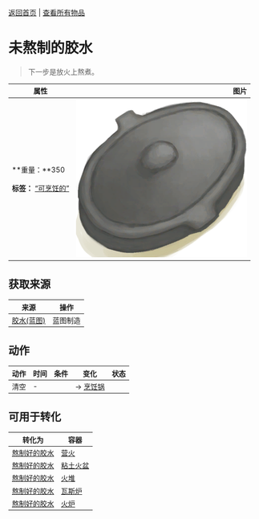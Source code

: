 [返回首页](index.md)   |  [查看所有物品](object.md)
# 未熬制的胶水  
> 下一步是放火上熬煮。  
  
  属性  |   图片   
 ----  |  ----:   
 **重量：**350<br><br>**标签：**	[“可烹饪的”](tag_Cookable.md)  |  ![](Sprite/CookingPotClosed.png)   
  
## 获取来源  
来源  |  操作  
----  |  ----  
[胶水(蓝图)](Bp_Glue.md)  |  蓝图制造  
## 动作  
动作  |  时间  |  条件  |  变化  |  状态  
----  |  ----  |  ----  |  ----  |  ----  
清空  |  -  |    |  → [烹饪锅](CookingPot.md)<br>  |    
## 可用于转化  
转化为  |  容器  
----  |  ----  
[熬制好的胶水](GlueCooked.md)  |  [营火](Campfire.md)  
[熬制好的胶水](GlueCooked.md)  |  [粘土火盆](ClayFirePit.md)  
[熬制好的胶水](GlueCooked.md)  |  [火堆](Fire.md)  
[熬制好的胶水](GlueCooked.md)  |  [瓦斯炉](GasCookerOn.md)  
[熬制好的胶水](GlueCooked.md)  |  [火炉](Stove.md)  
